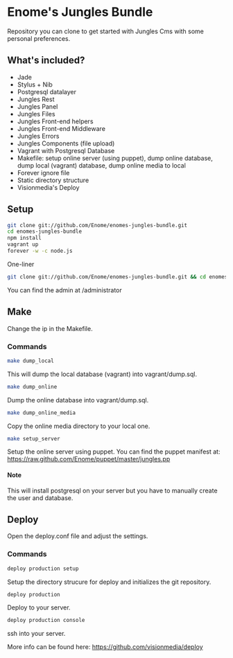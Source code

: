# Enome's Jungles Bundle

Repository you can clone to get started with Jungles Cms with some personal preferences.

## What's included?

- Jade
- Stylus + Nib
- Postgresql datalayer
- Jungles Rest
- Jungles Panel
- Jungles Files
- Jungles Front-end helpers
- Jungles Front-end Middleware
- Jungles Errors
- Jungles Components (file upload)
- Vagrant with Postgresql Database
- Makefile: setup online server (using puppet), dump online database, dump local (vagrant) database, dump online media to local
- Forever ignore file
- Static directory structure
- Visionmedia's Deploy

## Setup

```sh
git clone git://github.com/Enome/enomes-jungles-bundle.git
cd enomes-jungles-bundle
npm install
vagrant up
forever -w -c node.js
```

One-liner

```sh
git clone git://github.com/Enome/enomes-jungles-bundle.git && cd enomes-jungles-bundle && npm install && vagrant up && forever -w -c node.js
```

You can find the admin at /administrator

## Make

Change the ip in the Makefile.

### Commands

```sh
make dump_local
```

This will dump the local database (vagrant) into vagrant/dump.sql.

```sh
make dump_online
```

Dump the online database into vagrant/dump.sql.

```sh
make dump_online_media
```

Copy the online media directory to your local one.

```sh
make setup_server
```

Setup the online server using puppet. You can find the puppet manifest at: https://raw.github.com/Enome/puppet/master/jungles.pp 

#### Note

This will install postgresql on your server but you have to manually create the user and database.

## Deploy

Open the deploy.conf file and adjust the settings.

### Commands

```sh
deploy production setup
```

Setup the directory strucure for deploy and initializes the git repository.

```sh
deploy production
```

Deploy to your server.

```sh
deploy production console
```

ssh into your server.


More info can be found here: https://github.com/visionmedia/deploy
